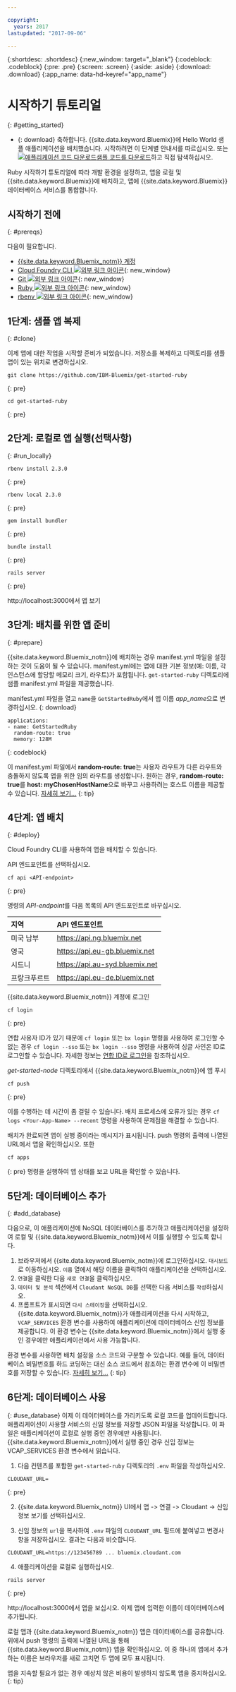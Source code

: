 ```yaml
---

copyright:
  years: 2017
lastupdated: "2017-09-06"

---
```


{:shortdesc: .shortdesc}
{:new_window: target="_blank"}
{:codeblock: .codeblock}
{:pre: .pre}
{:screen: .screen}
{:aside: .aside}
{:download: .download}
{:app_name: data-hd-keyref="app_name"}

# 시작하기 튜토리얼
{: #getting_started}

* {: download} 축하합니다. {{site.data.keyword.Bluemix}}에 Hello World 샘플 애플리케이션을 배치했습니다. 시작하려면 이 단계별 안내서를 따르십시오. 또는 <a class="xref" href="http://bluemix.net" target="_blank" title="(샘플 코드 다운로드)"><img class="hidden" src="../../images/btn_starter-code.svg" alt="애플리케이션 코드 다운로드" />샘플 코드를 다운로드</a>하고 직접 탐색하십시오.

Ruby 시작하기 튜토리얼에 따라 개발 환경을 설정하고, 앱을 로컬 및 {{site.data.keyword.Bluemix}}에 배치하고, 앱에 {{site.data.keyword.Bluemix}} 데이터베이스 서비스를 통합합니다.

## 시작하기 전에
{: #prereqs}

다음이 필요합니다.
* [{{site.data.keyword.Bluemix_notm}} 계정](https://console.ng.bluemix.net/registration/)
* [Cloud Foundry CLI ![외부 링크 아이콘](../../icons/launch-glyph.svg "외부 링크 아이콘")](https://github.com/cloudfoundry/cli#downloads){: new_window}
* [Git ![외부 링크 아이콘](../../icons/launch-glyph.svg "외부 링크 아이콘")](https://git-scm.com/downloads){: new_window}
* [Ruby ![외부 링크 아이콘](../../icons/launch-glyph.svg "외부 링크 아이콘")](https://www.ruby-lang.org/en/downloads/){: new_window}
* [rbenv ![외부 링크 아이콘](../../icons/launch-glyph.svg "외부 링크 아이콘")](https://github.com/rbenv/rbenv#installation){: new_window}

## 1단계: 샘플 앱 복제
{: #clone}

이제 앱에 대한 작업을 시작할 준비가 되었습니다. 저장소를 복제하고 디렉토리를 샘플 앱이 있는 위치로 변경하십시오. 
  ```
git clone https://github.com/IBM-Bluemix/get-started-ruby
  ```
  {: pre}
  ```
cd get-started-ruby
  ```
  {: pre}


## 2단계: 로컬로 앱 실행(선택사항)
{: #run_locally}


  ```
rbenv install 2.3.0
  ```
  {: pre}

  ```
rbenv local 2.3.0
  ```
  {: pre}

  ```
gem install bundler
  ```
  {: pre}

  ```
bundle install
  ```
  {: pre}

  ```
rails server
  ```
  {: pre}

  http://localhost:3000에서 앱 보기

## 3단계: 배치를 위한 앱 준비
{: #prepare}

{{site.data.keyword.Bluemix_notm}}에 배치하는 경우 manifest.yml 파일을 설정하는 것이 도움이 될 수 있습니다. manifest.yml에는 앱에 대한 기본 정보(예: 이름, 각 인스턴스에 할당할 메모리 크기, 라우트)가 포함됩니다. `get-started-ruby` 디렉토리에 샘플 manifest.yml 파일을 제공했습니다.

manifest.yml 파일을 열고 `name`을 `GetStartedRuby`에서 앱 이름 <var class="keyword varname" data-hd-keyref="app_name">app_name</var>으로 변경하십시오.
{: download}

  ```
  applications:
  - name: GetStartedRuby
    random-route: true
    memory: 128M
  ```
  {: codeblock}

이 manifest.yml 파일에서 **random-route: true**는 사용자 라우트가 다른 라우트와 충돌하지 않도록 앱을 위한 임의 라우트를 생성합니다. 원하는 경우, **random-route: true**를 **host: myChosenHostName**으로 바꾸고 사용하려는 호스트 이름을 제공할 수 있습니다. [자세히 보기...](/docs/manageapps/depapps.html#appmanifest)
{: tip}

## 4단계: 앱 배치
{: #deploy}

Cloud Foundry CLI를 사용하여 앱을 배치할 수 있습니다. 

API 엔드포인트를 선택하십시오.
   ```
cf api <API-endpoint>
   ```
   {: pre}

명령의 *API-endpoint*를 다음 목록의 API 엔드포인트로 바꾸십시오.

|지역|API 엔드포인트|
|:---------------|:-------------------------------|
| 미국 남부| https://api.ng.bluemix.net|
| 영국| https://api.eu-gb.bluemix.net|
| 시드니| https://api.au-syd.bluemix.net|
| 프랑크푸르트| https://api.eu-de.bluemix.net | 

{{site.data.keyword.Bluemix_notm}} 계정에 로그인

  ```
cf login
  ```
  {: pre}
  
연합 사용자 ID가 있기 때문에 `cf login` 또는 `bx login` 명령을 사용하여 로그인할 수 없는 경우 `cf login --sso` 또는 `bx login --sso` 명령을 사용하여 싱글 사인온 ID로 로그인할 수 있습니다. 자세한 정보는 [연합 ID로 로그인](https://console.bluemix.net/docs/cli/login_federated_id.html#federated_id)을 참조하십시오.

*get-started-node* 디렉토리에서 {{site.data.keyword.Bluemix_notm}}에 앱 푸시
  ```
cf push
  ```
  {: pre}

이를 수행하는 데 시간이 좀 걸릴 수 있습니다. 배치 프로세스에 오류가 있는 경우 `cf logs <Your-App-Name> --recent` 명령을 사용하여 문제점을 해결할 수 있습니다. 

배치가 완료되면 앱이 실행 중이라는 메시지가 표시됩니다. push 명령의 출력에 나열된 URL에서 앱을 확인하십시오. 또한
  ```
cf apps
  ```
  {: pre}
  명령을 실행하여 앱 상태를 보고 URL을 확인할 수 있습니다.

## 5단계: 데이터베이스 추가
{: #add_database}

다음으로, 이 애플리케이션에 NoSQL 데이터베이스를 추가하고 애플리케이션을 설정하여 로컬 및 {{site.data.keyword.Bluemix_notm}}에서 이를 실행할 수 있도록 합니다.

1. 브라우저에서 {{site.data.keyword.Bluemix_notm}}에 로그인하십시오. `대시보드`로 이동하십시오. `이름` 열에서 해당 이름을 클릭하여 애플리케이션을 선택하십시오.
2. `연결`을 클릭한 다음 `새로 연결`을 클릭하십시오.
3. `데이터 및 분석` 섹션에서 `Cloudant NoSQL DB`를 선택한 다음 서비스를 `작성`하십시오.
4. 프롬프트가 표시되면 `다시 스테이징`을 선택하십시오. {{site.data.keyword.Bluemix_notm}}가 애플리케이션을 다시 시작하고, `VCAP_SERVICES` 환경 변수를 사용하여 애플리케이션에 데이터베이스 신임 정보를 제공합니다. 이 환경 변수는 {{site.data.keyword.Bluemix_notm}}에서 실행 중인 경우에만 애플리케이션에서 사용 가능합니다.

환경 변수를 사용하면 배치 설정을 소스 코드와 구분할 수 있습니다. 예를 들어, 데이터베이스 비밀번호를 하드 코딩하는 대신 소스 코드에서 참조하는 환경 변수에 이 비밀번호를 저장할 수 있습니다. [자세히 보기...](/docs/manageapps/depapps.html#app_env)
{: tip}

## 6단계: 데이터베이스 사용
{: #use_database}
이제 이 데이터베이스를 가리키도록 로컬 코드를 업데이트합니다. 애플리케이션이 사용할 서비스의 신임 정보를 저장할 JSON 파일을 작성합니다. 이 파일은 애플리케이션이 로컬로 실행 중인 경우에만 사용됩니다. {{site.data.keyword.Bluemix_notm}}에서 실행 중인 경우 신임 정보는 VCAP_SERVICES 환경 변수에서 읽습니다.

1. 다음 컨텐츠를 포함한 `get-started-ruby` 디렉토리의 `.env` 파일을 작성하십시오.
  ```
  CLOUDANT_URL=
  ```
  {: pre}

2. {{site.data.keyword.Bluemix_notm}} UI에서 앱 -> 연결 -> Cloudant -> 신임 정보 보기를 선택하십시오.

3. 신임 정보의 `url`을 복사하여 `.env` 파일의 `CLOUDANT_URL` 필드에 붙여넣고 변경사항을 저장하십시오. 결과는 다음과 비슷합니다.
  ```
  CLOUDANT_URL=https://123456789 ... bluemix.cloudant.com
  ```

4. 애플리케이션을 로컬로 실행하십시오.
  ```
rails server
  ```
  {: pre}

  http://localhost:3000에서 앱을 보십시오. 이제 앱에 입력한 이름이 데이터베이스에 추가됩니다.

  로컬 앱과 {{site.data.keyword.Bluemix_notm}} 앱은 데이터베이스를 공유합니다. 위에서 push 명령의 출력에 나열된 URL을 통해 {{site.data.keyword.Bluemix_notm}} 앱을 확인하십시오. 이 중 하나의 앱에서 추가하는 이름은 브라우저를 새로 고치면 두 앱에 모두 표시됩니다.


앱을 지속할 필요가 없는 경우 예상치 않은 비용이 발생하지 않도록 앱을 중지하십시오.
{: tip}
